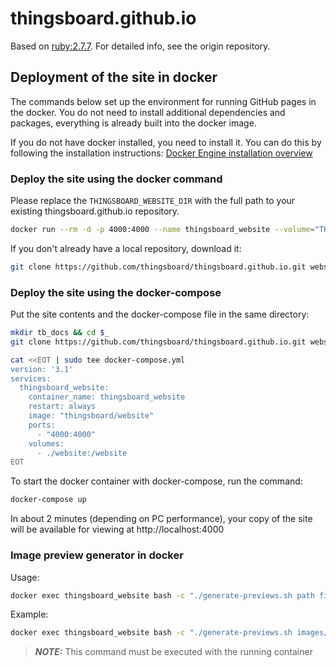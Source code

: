 # thingsboard.github.io

Based on [ruby:2.7.7](https://hub.docker.com/_/ruby). For detailed info, see the origin repository.

## Deployment of the site in docker

The commands below set up the environment for running GitHub pages in the docker. You do not need to install additional dependencies and packages, everything is already built into the docker image.

If you do not have docker installed, you need to install it. You can do this by following the installation instructions: [Docker Engine installation overview](https://docs.docker.com/engine/install/)


### Deploy the site using the docker command

Please replace the `THINGSBOARD_WEBSITE_DIR` with the full path to your existing thingsboard.github.io repository.

```bash
docker run --rm -d -p 4000:4000 --name thingsboard_website --volume="THINGSBOARD_WEBSITE_DIR:/website" thingsboard/website
```
If you don't already have a local repository, download it:

```bash
git clone https://github.com/thingsboard/thingsboard.github.io.git website
```

### Deploy the site using the docker-compose

Put the site contents and the docker-compose file in the same directory:

```bash
mkdir tb_docs && cd $_
git clone https://github.com/thingsboard/thingsboard.github.io.git website

cat <<EOT | sudo tee docker-compose.yml
version: '3.1'
services:
  thingsboard_website:
    container_name: thingsboard_website
    restart: always
    image: "thingsboard/website"
    ports:
      - "4000:4000"
    volumes:
      - ./website:/website
EOT
```

To start the docker container with docker-compose, run the command:

```bash
docker-compose up
```

In about 2 minutes (depending on PC performance), your copy of the site will be available for viewing at http://localhost:4000

### Image preview generator in docker

Usage:
```bash
docker exec thingsboard_website bash -c "./generate-previews.sh path file_mask*.png"

```

Example:
```bash
docker exec thingsboard_website bash -c "./generate-previews.sh images/solution-templates *.png"

```
> **_NOTE:_** This command must be executed with the running container